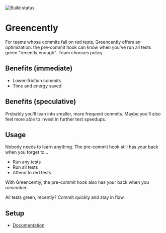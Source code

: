 ![Build status](https://github.com/schmonz/junit-greencently/actions/workflows/main-build.yml/badge.svg)

# Greencently

For teams whose commits fail on red tests, Greencently offers an optimization:
the pre-commit hook can know when you've run all tests green "recently enough".
Team chooses policy.

## Benefits (immediate)

- Lower-friction commits
- Time and energy saved

## Benefits (speculative)

Probably you'll lean into smaller, more frequent commits.
Maybe you'll also feel more able to invest in further test speedups.

## Usage

Nobody needs to learn anything.
The pre-commit hook still has your back when you forget to...

- Run any tests
- Run all tests
- Attend to red tests

With Greencently, the pre-commit hook also has your back when you _remember_.

All tests green, recently?
Commit quickly and stay in flow.

## Setup

- [Documentation](https://schmonz.com/software/greencently)
